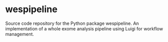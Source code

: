 # wespipeline
Source code repository for the Python package wespipeline. An implementation of a whole exome analysis pipeline using Luigi for workflow management.
